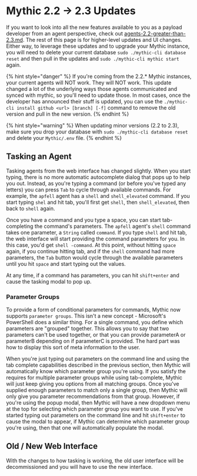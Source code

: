 # Mythic 2.2 -> 2.3 Updates

If you want to look into all the new features available to you as a payload developer from an agent perspective, check out [agents-2.2-greater-than-2.3.md](agents-2.2-greater-than-2.3.md "mention"). The rest of this page is for higher-level updates and UI changes. Either way, to leverage these updates and to upgrade your Mythic instance, you will need to delete your current database `sudo ./mythic-cli database reset` and then pull in the updates and `sudo ./mythic-cli mythic start` again.

{% hint style="danger" %}
If you're coming from the 2.2.\* Mythic instances, your current agents will NOT work. They will NOT work. This update changed a lot of the underlying ways those agents communicated and synced with mythic, so you'll need to update those. In most cases, once the developer has announced their stuff is updated, you can use the `./mythic-cli install github <url> [branch] [-f]` command to remove the old version and pull in the new version.
{% endhint %}

{% hint style="warning" %}
When updating minor versions (2.2 to 2.3), make sure you drop your database with `sudo ./mythic-cli database reset` and delete your `Mythic/.env` file.
{% endhint %}

## Tasking an Agent

Tasking agents from the web interface has changed slightly. When you start typing, there is no more automatic autocomplete dialog that pops up to help you out. Instead, as you're typing a command (or before you've typed any letters) you can press `Tab` to cycle through available commands. For example, the `apfell` agent has a `shell` and `shell_elevated` command. If you start typing `shel` and hit tab, you'll first get `shell`, then `shell_elevated`, then back to `shell` again.&#x20;

Once you have a command and you type a space, you can start tab-completing the command's parameters. The `apfell` agent's `shell` command takes one parameter, a `String` called `command`. If you type `shell` and hit tab, the web interface will start providing the command parameters for you. In this case, you'd get `shell -command`. At this point, without hitting `space` again, if you continue hitting tab, and if the `shell` command had more parameters, the `Tab` button would cycle through the available parameters until you hit `space` and start typing out the values.

At any time, if a command has parameters, you can hit `shift+enter` and cause the tasking modal to pop up.&#x20;

### Parameter Groups

To provide a form of conditional parameters for commands, Mythic now supports `parameter groups`. This isn't a new concept - Microsoft's PowerShell does a similar thing. For a single command, you define which parameters are "grouped" together. This allows you to say that two parameters can't be used together, or that you can provide parameterA or parameterB depending on if parameterC is provided. The hard part was how to display this sort of meta information to the user.

When you're just typing out parameters on the command line and using the tab complete capabilities described in the previous section, then Mythic will automatically know which parameter group you're using. If you satisfy the requires for multiple parameter groups while using tab-complete, Mythic will just keep giving you options from all matching groups. Once you've supplied enough parameters to match only a single group, then Mythic will only give you parameter recommendations from that group. However, if you're using the popup modal, then Mythic will have a new dropdown menu at the top for selecting which parameter group you want to use. If you've started typing out parameters on the command line and hit `shift+enter` to cause the modal to appear, if Mythic can determine which parameter group you're using, then that one will automatically populate the modal.

## Old / New Web Interface

With the changes to how tasking is working, the old user interface will be decommissioned and you will have to use the new interface. &#x20;
